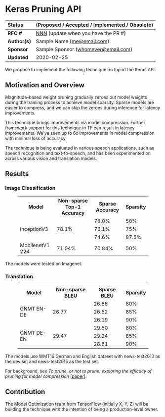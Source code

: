 # Keras Pruning API

| Status        | (Proposed / Accepted / Implemented / Obsolete)       |
:-------------- |:---------------------------------------------------- |
| **RFC #**     | [NNN](https://github.com/tensorflow/model-optimization/pull/NNN) (update when you have the PR #)|
| **Author(s)** | Sample Name (me@email.com)                           |
| **Sponsor**   | Sample Sponsor (whomever@email.com)                  |
| **Updated**   | 2020-02-25                                           |

We propose to implement the following technique on top of the Keras API.

## Motivation and Overview

Magnitude-based weight pruning gradually zeroes out model weights during the
training process to achieve model sparsity. Sparse models are easier to
compress, and we can skip the zeroes during inference for latency improvements.

This technique brings improvements via model compression. Further framework
support for  this technique in TF can result in latency improvements. We've
seen up to 6x improvements in model compression with minimal loss of accuracy.

The technique is being evaluated in various speech applications, such as
speech recognition and text-to-speech, and has been experimented on across
various vision and translation models.

## Results

### Image Classification

<figure>
  <table>
    <tr>
      <th>Model</th>
      <th>Non-sparse Top-1 Accuracy </th>
      <th>Sparse Accuracy </th>
      <th>Sparsity </th>
    </tr>
    <tr>
      <td rowspan=3>InceptionV3</td>
      <td rowspan=3>78.1%</td>
      <td>78.0%</td>
      <td>50%</td>
    </tr>
    <tr>
      <td>76.1%</td><td>75%</td>
    </tr>
    <tr>
      <td>74.6%</td><td>87.5%</td>
    </tr>
    <tr>
      <td>MobilenetV1 224</td><td>71.04%</td><td>70.84%</td><td>50%</td>
    </tr>
 </table>
</figure>

The models were tested on Imagenet.

### Translation

<figure>
  <table>
    <tr>
      <th>Model</th>
      <th>Non-sparse BLEU </th>
      <th>Sparse BLEU </th>
      <th>Sparsity </th>
    </tr>
    <tr>
      <td rowspan=3>GNMT EN-DE</td>
      <td rowspan=3>26.77</td>
      <td>26.86</td>
      <td>80% </td>
    </tr>
    <tr>
      <td>26.52</td><td>85%</td>
    </tr>
    <tr>
      <td>26.19</td><td>90%</td>
    </tr>
    <tr>
      <td rowspan=3>GNMT DE-EN</td>
      <td rowspan=3>29.47</td>
      <td>29.50</td>
      <td>80% </td>
    </tr>
    <tr>
      <td>29.24</td><td>85%</td>
    </tr>
    <tr>
      <td>28.81</td><td>90%</td>
    </tr>
 </table>
</figure>

The models use WMT16 German and English dataset with news-test2013 as the dev
set and news-test2015 as the test set.

For background, see *To prune, or not to prune: exploring the efficacy of
pruning for model compression* [[paper](https://arxiv.org/pdf/1710.01878.pdf)].

## Contribution

<!-- TODO(tfmot): decide if it makes sense to only have proposals when a clear
owner and implementer exists. Yes would be reasonable. -->
The Model Optimization team from TensorFlow (initially X, Y, Z) will be building the technique with the intention of being a
production-level owner.


